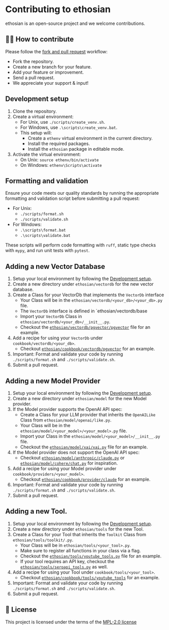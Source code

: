 # Contributing to ethosian

ethosian is an open-source project and we welcome contributions.

## 👩‍💻 How to contribute

Please follow the [fork and pull request](https://docs.github.com/en/get-started/quickstart/contributing-to-projects) workflow:

- Fork the repository.
- Create a new branch for your feature.
- Add your feature or improvement.
- Send a pull request.
- We appreciate your support & input!

## Development setup

1. Clone the repository.
2. Create a virtual environment:
   - For Unix, use `./scripts/create_venv.sh`.
   - For Windows, use `.\scripts\create_venv.bat`.
   - This setup will:
     - Create a `ethenv` virtual environment in the current directory.
     - Install the required packages.
     - Install the `ethosian` package in editable mode.
3. Activate the virtual environment:
   - On Unix: `source ethenv/bin/activate`
   - On Windows: `ethenv\Scripts\activate`

## Formatting and validation

Ensure your code meets our quality standards by running the appropriate formatting and validation script before submitting a pull request:

- For Unix:
  - `./scripts/format.sh`
  - `./scripts/validate.sh`
- For Windows:
  - `.\scripts\format.bat`
  - `.\scripts\validate.bat`

These scripts will perform code formatting with `ruff`, static type checks with `mypy`, and run unit tests with `pytest`.

## Adding a new Vector Database

1. Setup your local environment by following the [Development setup](#development-setup).
2. Create a new directory under `ethosian/vectordb` for the new vector database.
3. Create a Class for your VectorDb that implements the `VectorDb` interface
   - Your Class will be in the `ethosian/vectordb/<your_db>/<your_db>.py` file.
   - The `VectorDb` interface is defined in `ethosian/vectordb/base
   - Import your `VectorDb` Class in `ethosian/vectordb/<your_db>/__init__.py`.
   - Checkout the [`ethosian/vectordb/pgvector/pgvector`](https://github.com/ethosianhq/ethosian/blob/main/ethosian/vectordb/pgvector/pgvector.py) file for an example.
4. Add a recipe for using your `VectorDb` under `cookbook/vectordb/<your_db>`.
   - Checkout [`ethosian/cookbook/vectordb/pgvector`](https://github.com/ethosianhq/ethosian/tree/main/cookbook/vectordb/pgvector) for an example.
5. Important: Format and validate your code by running `./scripts/format.sh` and `./scripts/validate.sh`.
6. Submit a pull request.

## Adding a new Model Provider

1. Setup your local environment by following the [Development setup](#development-setup).
2. Create a new directory under `ethosian/model` for the new Model provider.
3. If the Model provider supports the OpenAI API spec:
   - Create a Class for your LLM provider that inherits the `OpenAILike` Class from `ethosian/model/openai/like.py`.
   - Your Class will be in the `ethosian/model/<your_model>/<your_model>.py` file.
   - Import your Class in the `ethosian/model/<your_model>/__init__.py` file.
   - Checkout the [`ethosian/model/xai/xai.py`](https://github.com/ethosianhq/ethosian/blob/main/ethosian/llm/together/together.py) file for an example.
4. If the Model provider does not support the OpenAI API spec:
   - Checkout [`ethosian/model/anthropic/claude.py`](https://github.com/ethosianhq/ethosian/blob/main/ethosian/model/anthropic/claude.py) or [`ethosian/model/cohere/chat.py`](https://github.com/ethosianhq/ethosian/blob/main/ethosian/model/cohere/chat.py) for inspiration.
5. Add a recipe for using your Model provider under `cookbook/providers/<your_model>`.
   - Checkout [`ethosian/cookbook/provider/claude`](https://github.com/ethosianhq/ethosian/tree/main/cookbook/providers/claude) for an example.
6. Important: Format and validate your code by running `./scripts/format.sh` and `./scripts/validate.sh`.
7. Submit a pull request.

## Adding a new Tool.

1. Setup your local environment by following the [Development setup](#development-setup).
2. Create a new directory under `ethosian/tools` for the new Tool.
3. Create a Class for your Tool that inherits the `Toolkit` Class from `ethosian/tools/toolkit/.py`.
   - Your Class will be in `ethosian/tools/<your_tool>.py`.
   - Make sure to register all functions in your class via a flag.
   - Checkout the [`ethosian/tools/youtube_tools.py`](https://github.com/ethosianhq/ethosian/blob/main/ethosian/tools/youtube_tools.py) file for an example.
   - If your tool requires an API key, checkout the [`ethosian/tools/serpapi_tools.py`](https://github.com/ethosianhq/ethosian/blob/main/ethosian/tools/serpapi_tools.py) as well.
4. Add a recipe for using your Tool under `cookbook/tools/<your_tool>`.
   - Checkout [`ethosian/cookbook/tools/youtube_tools`](https://github.com/ethosianhq/ethosian/blob/main/cookbook/tools/youtube_tools.py) for an example.
5. Important: Format and validate your code by running `./scripts/format.sh` and `./scripts/validate.sh`.
6. Submit a pull request.


## 📝 License

This project is licensed under the terms of the [MPL-2.0 license](/LICENSE)
